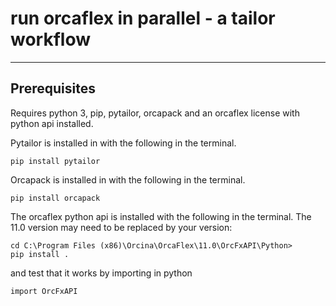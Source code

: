 
# run orcaflex in parallel - a tailor workflow
------------

## Prerequisites

Requires python 3, pip, pytailor, orcapack and an orcaflex license with python api installed. 

Pytailor is installed in with the following in the terminal.

```
pip install pytailor
```

Orcapack is installed in with the following in the terminal.

```
pip install orcapack
```

The orcaflex python api is installed with the following in the terminal. 
The 11.0 version may need to be replaced by your version:
```
cd C:\Program Files (x86)\Orcina\OrcaFlex\11.0\OrcFxAPI\Python>
pip install .
```
and test that it works by importing in python
```
import OrcFxAPI
```
